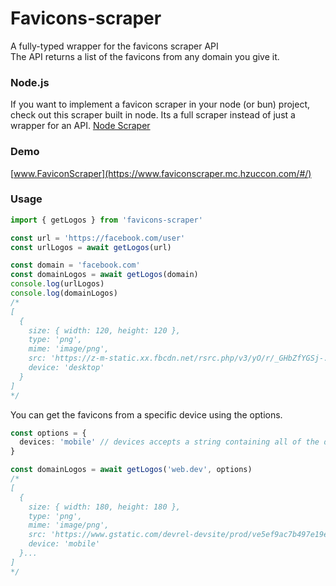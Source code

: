# Favicons-scraper
A fully-typed wrapper for the favicons scraper API<br>
The API returns a list of the favicons from any domain you give it.

### Node.js
If you want to implement a favicon scraper in your node (or bun) project, check out this scraper built in node. Its a full scraper instead of just a wrapper for an API. [Node Scraper](https://www.npmjs.com/package/favicon-scraper-node)

### Demo
[www.FaviconScraper](https://www.faviconscraper.mc.hzuccon.com/#/)

### Usage
```ts
import { getLogos } from 'favicons-scraper'

const url = 'https://facebook.com/user'
const urlLogos = await getLogos(url)

const domain = 'facebook.com'
const domainLogos = await getLogos(domain)
console.log(urlLogos)
console.log(domainLogos)
/*
[
  {
    size: { width: 120, height: 120 },
    type: 'png',
    mime: 'image/png',
    src: 'https://z-m-static.xx.fbcdn.net/rsrc.php/v3/yO/r/_GHbZfYGSj-.png'
    device: 'desktop'
  }
]
*/
```

You can get the favicons from a specific device using the options.
```ts
const options = {
  devices: 'mobile' // devices accepts a string containing all of the devices you want, eg: 'mobile desktop' for mobile and desktop favicons (default) 
}

const domainLogos = await getLogos('web.dev', options)
/*
[
  {
    size: { width: 180, height: 180 },
    type: 'png',
    mime: 'image/png',
    src: 'https://www.gstatic.com/devrel-devsite/prod/ve5ef9ac7b497e19ece9427facc78d0c59aaab7a2bc6a0f75fdae93f4ee589f67/web/images/touchicon-180.png',
    device: 'mobile'
  }...
]
*/
```
